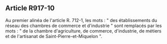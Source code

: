Article R917-10
----
Au premier alinéa de l'article R. 712-1, les mots : " des établissements du
réseau des chambres de commerce et d'industrie " sont remplacés par les mots : "
de la chambre d'agriculture, de commerce, d'industrie, de métiers et de
l'artisanat de Saint-Pierre-et-Miquelon ".
